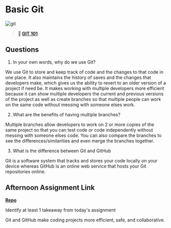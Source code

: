 # Basic Git

![git](https://git-scm.com/images/branching-illustration@2x.png)

> **📖 [GIT 101](https://codeworksacademy.com/fs-student-guide/resources/wk1/01-GIT)**

## Questions

1. In your own words, why do we use Git?

We use Git to store and keep track of code and the changes to that code in one place. It also maintains the history of saves and the changes that developers make, which gives us the ability to revert to an older version of a project if need be. It makes working with multiple developers more efficient because it can show multiple developers the current and previous versions of the project as well as create branches so that multiple people can work on the same code without messing with someone elses work.

2. What are the benefits of having multiple branches?

Multiple branches allow developers to work on 2 or more copies of the same project so that you can test code or code independently without messing with someone elses code. You can also compare the branches to see the differences/similarities and even merge the branches together.

3. What is the difference between Git and GitHub

Git is a software system that tracks and stores your code locally on your device whereas GitHub is an online web service that hosts your Git repositories online.

## Afternoon Assignment Link

**[Repo](https://github.com/tylertruman/fs-journal)**

Identify at least 1 takeaway from today's assignment

Git and GitHub make coding projects more efficient, safe, and collaborative.
